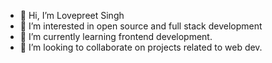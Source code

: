 - 👋 Hi, I’m Lovepreet Singh
- 👀 I’m interested in open source and  full stack development
- 🌱 I’m currently learning frontend development.
- 💞️ I’m looking to collaborate on projects related to web dev.


<!---
Singh-1223/Singh-1223 is a ✨ special ✨ repository because its `README.md` (this file) appears on your GitHub profile.
You can click the Preview link to take a look at your changes.
--->
